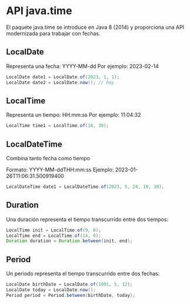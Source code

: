 
# API java.time

El paquete java.time se introduce en Java 8 (2014) y proporciona una API modernizada para trabajar con fechas.

## LocalDate

Representa una fecha: YYYY-MM-dd
Por ejemplo: 2023-02-14

```java
LocalDate date1 = LocalDate.of(2023, 1, 1);
LocalDate date2 = LocalDate.now(); // hoy
```


## LocalTime

Representa un tiempo: HH:mm:ss
Por ejemplo: 11:04:32

```java
LocalTime time1 = LocalTime.of(16, 30);
```


## LocalDateTime

Combina tanto fecha como tiempo

Formato: YYYY-MM-ddTHH:mm:ss
Ejemplo: 2023-01-26T11:06:31.500919400

```java
LocalDateTime date1 = LocalDateTime.of(2023, 5, 24, 10, 30);
```

## Duration

Una duración representa el tiempo transcurrido entre dos tiempos:

```java
LocalTime init = LocalTime.of(9, 0);  
LocalTime end = LocalTime.of(14, 0);  
Duration duration = Duration.between(init, end);
```

## Period

Un periodo representa el tiempo transcurrido entre dos fechas:

```java
LocalDate birthDate = LocalDate.of(1991, 5, 12);  
LocalDate today = LocalDate.now();  
Period period = Period.between(birthDate, today);
```